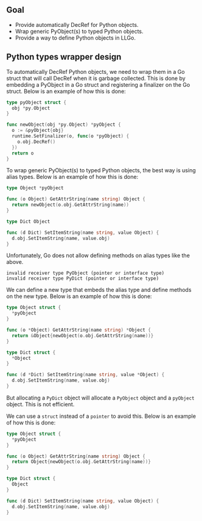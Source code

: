 ## Goal

- Provide automatically DecRef for Python objects.
- Wrap generic PyObject(s) to typed Python objects.
- Provide a way to define Python objects in LLGo.

## Python types wrapper design

To automatically DecRef Python objects, we need to wrap them in a Go struct that will call DecRef when it is garbage collected. This is done by embedding a PyObject in a Go struct and registering a finalizer on the Go struct. Below is an example of how this is done:

```go
type pyObject struct {
  obj *py.Object
}

func newObject(obj *py.Object) *pyObject {
  o := &pyObject{obj}
  runtime.SetFinalizer(o, func(o *pyObject) {
    o.obj.DecRef()
  })
  return o
}
```

To wrap generic PyObject(s) to typed Python objects, the best way is using alias types. Below is an example of how this is done:

```go
type Object *pyObject

func (o Object) GetAttrString(name string) Object {
  return newObject(o.obj.GetAttrString(name))
}

type Dict Object

func (d Dict) SetItemString(name string, value Object) {
  d.obj.SetItemString(name, value.obj)
}
```

Unfortunately, Go does not allow defining methods on alias types like the above.

```shell
invalid receiver type PyObject (pointer or interface type)
invalid receiver type PyDict (pointer or interface type)
```

We can define a new type that embeds the alias type and define methods on the new type. Below is an example of how this is done:

```go
type Object struct {
  *pyObject
}

func (o *Object) GetAttrString(name string) *Object {
  return &Object{newObject(o.obj.GetAttrString(name))}
}

type Dict struct {
  *Object
}

func (d *Dict) SetItemString(name string, value *Object) {
  d.obj.SetItemString(name, value.obj)
}
```

But allocating a `PyDict` object will allocate a `PyObject` object and a `pyObject` object. This is not efficient.

We can use a `struct` instead of a `pointer` to avoid this. Below is an example of how this is done:

```go
type Object struct {
  *pyObject
}

func (o Object) GetAttrString(name string) Object {
  return Object{newObject(o.obj.GetAttrString(name))}
}

type Dict struct {
  Object
}

func (d Dict) SetItemString(name string, value Object) {
  d.obj.SetItemString(name, value.obj)
}
```
